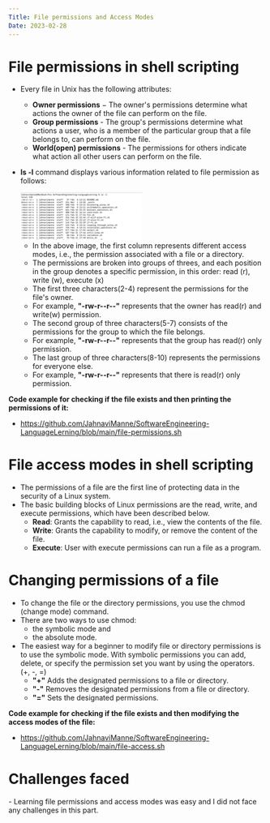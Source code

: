 ```yaml
---
Title: File permissions and Access Modes
Date: 2023-02-28
---
```


<h1>File permissions in shell scripting</h1>

- Every file in Unix has the following attributes:
    - **Owner permissions** − The owner's permissions determine what actions the owner of the file can perform on the file.
    - **Group permissions** - The group's permissions determine what actions a user, who is a member of the particular group that a file belongs to, can perform on the file.
    - **World(open) permissions** - The permissions for others indicate what action all other users can perform on the file.

- **ls -l** command displays various information related to file permission as follows:

    <img src="https://github.com/JahnaviManne/SoftwareEngineering-LanguageLerning/blob/main/file-permissions.jpeg" width="50%" height="50%">
    
    - In the above image, the first column represents different access modes, i.e., the permission associated with a file or a directory.
    - The permissions are broken into groups of threes, and each position in the group denotes a specific permission, in this order: read (r), write (w), execute (x) 
    - The first three characters(2-4) represent the permissions for the file's owner. 
    - For example, **"-rw-r--r--"** represents that the owner has read(r) and write(w) permission.
    - The second group of three characters(5-7) consists of the permissions for the group to which the file belongs. 
    - For example, **"-rw-r--r--"** represents that the group has read(r) only permission.
    - The last group of three characters(8-10) represents the permissions for everyone else. 
    - For example, **"-rw-r--r--"** represents that there is read(r) only permission.

**Code example for checking if the file exists and then printing the permissions of it:** 
- https://github.com/JahnaviManne/SoftwareEngineering-LanguageLerning/blob/main/file-permissions.sh

<h1>File access modes in shell scripting</h1>

- The permissions of a file are the first line of protecting data in the security of a Linux system. 
- The basic building blocks of Linux permissions are the read, write, and execute permissions, which have been described below.
    - **Read**: Grants the capability to read, i.e., view the contents of the file.
    - **Write**: Grants the capability to modify, or remove the content of the file.
    - **Execute**: User with execute permissions can run a file as a program.

<h1>Changing permissions of a file</h1>

- To change the file or the directory permissions, you use the chmod (change mode) command.
- There are two ways to use chmod:
    - the symbolic mode and 
    - the absolute mode.
- The easiest way for a beginner to modify file or directory permissions is to use the symbolic mode. With symbolic permissions you can add, delete, or specify the permission set you want by using the operators. (+, -, =)
    - **"+"** Adds the designated permissions to a file or directory.
    - **"-"** Removes the designated permissions from a file or directory.
    - **"="** Sets the designated permissions.

**Code example for checking if the file exists and then modifying the access modes of the file:** 
- https://github.com/JahnaviManne/SoftwareEngineering-LanguageLerning/blob/main/file-access.sh

<h1>Challenges faced</h1>
- Learning file permissions and access modes was easy and I did not face any challenges in this part.
